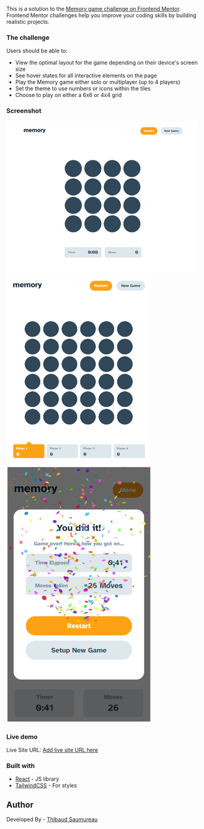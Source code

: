 This is a solution to the [Memory game challenge on Frontend Mentor](https://www.frontendmentor.io/challenges/memory-game-vse4WFPvM). Frontend Mentor challenges help you improve your coding skills by building realistic projects. 

### The challenge

Users should be able to:

- View the optimal layout for the game depending on their device's screen size
- See hover states for all interactive elements on the page
- Play the Memory game either solo or multiplayer (up to 4 players)
- Set the theme to use numbers or icons within the tiles
- Choose to play on either a 6x6 or 4x4 grid

### Screenshot

![](screenshots/memories_small.png)
![](screenshots/memories_multi_large.png)
![](screenshots/memories_phone_gameover.png)

### Live demo

Live Site URL: [Add live site URL here](https://memory-game-thibauds.vercel.app/)

### Built with

- [React](https://reactjs.org/) - JS library
- [TailwindCSS](https://styled-components.com/) - For styles

## Author

Developed By  - [Thibaud Saumureau](https://portfolio-thibauds.vercel.app/)

